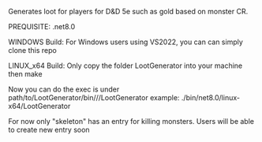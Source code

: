Generates loot for players for D&D 5e such as gold based on monster CR. 

PREQUISITE:
.net8.0

WINDOWS Build:
For Windows users using VS2022, you can can simply clone this repo

LINUX_x64 Build:
Only copy the folder LootGenerator into your machine then
make

Now you can do
the exec is under path/to/LootGenerator/bin/<framework>/<arch>/LootGenerator
example: ./bin/net8.0/linux-x64/LootGenerator

For now only "skeleton" has an entry for killing monsters.
Users will be able to create new entry soon
